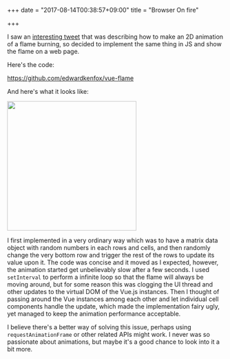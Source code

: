+++
date = "2017-08-14T00:38:57+09:00"
title = "Browser On fire"

+++

I saw an [interesting tweet](https://twitter.com/jagarikin/status/894452278463053824) that was describing how to make an 2D animation of a flame burning, so decided to implement the same thing in JS and show the flame on a web page.

Here's the code:

https://github.com/edwardkenfox/vue-flame

And here's what it looks like:

<img src="https://user-images.githubusercontent.com/1957801/29250956-00e215e4-8087-11e7-8e0c-5bbde2762c6c.gif" width="300">

I first implemented in a very ordinary way which was to have a matrix data object with random numbers in each rows and cells, and then randomly change the very bottom row and trigger the rest of the rows to update its value upon it. The code was concise and it moved as I expected, however, the animation started get unbelievably slow after a few seconds. I used `setInterval` to perform a infinite loop so that the flame will always be moving around, but for some reason this was clogging the UI thread and other updates to the virtual DOM of the Vue.js instances. Then I thought of passing around the Vue instances among each other and let individual cell components handle the update, which made the implementation fairy ugly, yet managed to keep the animation performance acceptable.

I believe there's a better way of solving this issue, perhaps using `requestAnimationFrame` or other related APIs might work. I never was so passionate about animations, but maybe it's a good chance to look into it a bit more.
